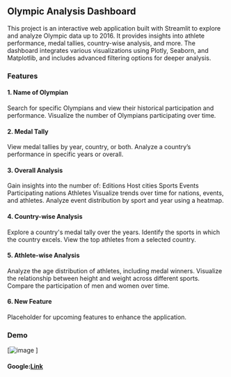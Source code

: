 ## Olympic Analysis Dashboard
This project is an interactive web application built with Streamlit to explore and analyze Olympic data up to 2016. It provides insights into athlete performance, medal tallies, country-wise analysis, and more. The dashboard integrates various visualizations using Plotly, Seaborn, and Matplotlib, and includes advanced filtering options for deeper analysis.

### Features
#### 1. Name of Olympian
Search for specific Olympians and view their historical participation and performance.
Visualize the number of Olympians participating over time.
#### 2. Medal Tally
View medal tallies by year, country, or both.
Analyze a country’s performance in specific years or overall.
#### 3. Overall Analysis
Gain insights into the number of:
Editions
Host cities
Sports
Events
Participating nations
Athletes
Visualize trends over time for nations, events, and athletes.
Analyze event distribution by sport and year using a heatmap.
#### 4. Country-wise Analysis
Explore a country's medal tally over the years.
Identify the sports in which the country excels.
View the top athletes from a selected country.
#### 5. Athlete-wise Analysis
Analyze the age distribution of athletes, including medal winners.
Visualize the relationship between height and weight across different sports.
Compare the participation of men and women over time.
#### 6. New Feature
Placeholder for upcoming features to enhance the application.

### Demo
[![image](https://github.com/user-attachments/assets/d2b0d1fa-6399-47a6-9ec7-ff994243d61e)
]
#### Google:[Link](http://localhost:8502/)
